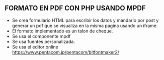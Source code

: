 ## FORMATO EN PDF CON PHP USANDO MPDF

- Se crea formulario HTML para escribir los datos y mandarlo por post y generar un pdf que se visualiza en la misma pagina usando un iframe.
- El formato implementado es un talon de cheque.
- Se usa el componente mpdf
- Se usa fuentes personalizada.
- Se usa el editor online 
https://www.pentacom.jp/pentacom/bitfontmaker2/

